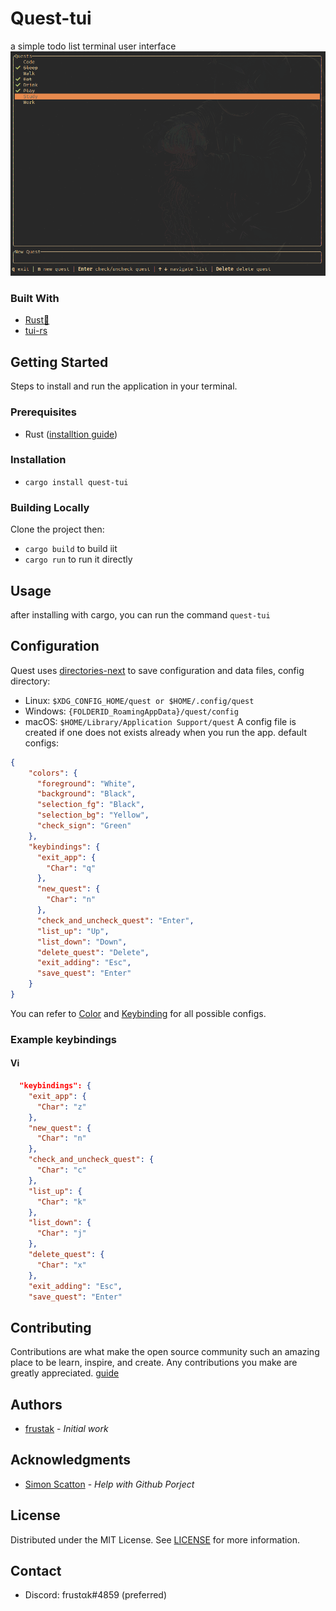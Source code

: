 # Quest-tui
a simple todo list terminal user interface
![Demo](/images/demo.png)

### Built With
- [Rust🦀](https://www.rust-lang.org/)
- [tui-rs](https://github.com/fdehau/tui-rs)

## Getting Started
Steps to install and run the application in your terminal.

### Prerequisites
- Rust ([installtion guide](https://www.rust-lang.org/tools/install))

### Installation
- `cargo install quest-tui`

### Building Locally
Clone the project then:
- `cargo build` to build iit
- `cargo run` to run it directly

## Usage
after installing with cargo, you can run the command `quest-tui`

## Configuration
Quest uses [directories-next](https://crates.io/crates/directories-next) to save configuration and data files,
config directory:
- Linux:   `$XDG_CONFIG_HOME/quest or $HOME/.config/quest`
- Windows: `{FOLDERID_RoamingAppData}/quest/config`
- macOS:   `$HOME/Library/Application Support/quest`
A config file is created if one does not exists already when you run the app.
default configs:
```json
{
    "colors": {
      "foreground": "White",
      "background": "Black",
      "selection_fg": "Black",
      "selection_bg": "Yellow",
      "check_sign": "Green"
    },
    "keybindings": {
      "exit_app": {
        "Char": "q"
      },
      "new_quest": {
        "Char": "n"
      },
      "check_and_uncheck_quest": "Enter",
      "list_up": "Up",
      "list_down": "Down",
      "delete_quest": "Delete",
      "exit_adding": "Esc",
      "save_quest": "Enter"
    }
}
```
You can refer to [Color](https://docs.rs/tui/0.6.0/tui/style/enum.Color.html) and [Keybinding](https://docs.rs/crossterm/0.17.7/crossterm/event/enum.KeyCode.html) for all possible configs.

### Example keybindings

#### Vi
```json
  "keybindings": {
    "exit_app": {
      "Char": "z"
    },
    "new_quest": {
      "Char": "n"
    },
    "check_and_uncheck_quest": {
      "Char": "c"
    },
    "list_up": {
      "Char": "k"
    },
    "list_down": {
      "Char": "j"
    },
    "delete_quest": {
      "Char": "x"
    },
    "exit_adding": "Esc",
    "save_quest": "Enter"
```

## Contributing
Contributions are what make the open source community such an amazing place to be learn, inspire, and create. Any contributions you make are greatly appreciated.
[guide](https://github.com/frustak/Quest/blob/main/CONTRIBUTING.md)

## Authors
- [frustak](https://github.com/frustak) - *Initial work*

## Acknowledgments
- [Simon Scatton](https://github.com/SDAChess) - *Help with Github Porject*

## License
Distributed under the MIT License. See [LICENSE](https://github.com/frustak/Quest/blob/main/LICENSE) for more information.

## Contact
- Discord: frustαk#4859 (preferred)
